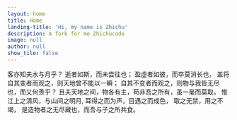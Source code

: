 ```yaml
---
layout: home
title: Home
landing-title: 'Hi, my name is Zhichu'
description: A fork for me Zhichucode
image: null
author: null
show_tile: false
---
```


客亦知夫水与月乎？
逝者如斯，而未尝往也；
盈虚者如彼，而卒莫消长也，
盖将自其变者而观之，则天地曾不能以一瞬；
自其不变者而观之，则物与我皆无尽也，而又何羡乎？
且夫天地之间，物各有主，苟非吾之所有，虽一毫而莫取。
惟江上之清风，与山间之明月,
耳得之而为声，目遇之而成色，
取之无禁，用之不竭，
是造物者之无尽藏也，而吾与子之所共食。
